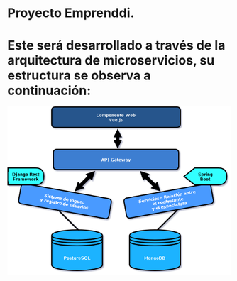 # Proyecto Emprenddi.
# Este será desarrollado a través de la arquitectura de microservicios, su estructura se observa a continuación:

![alt text](https://github.com/lsofiadb/Emprenddi/blob/main/Arquitectura.png)
